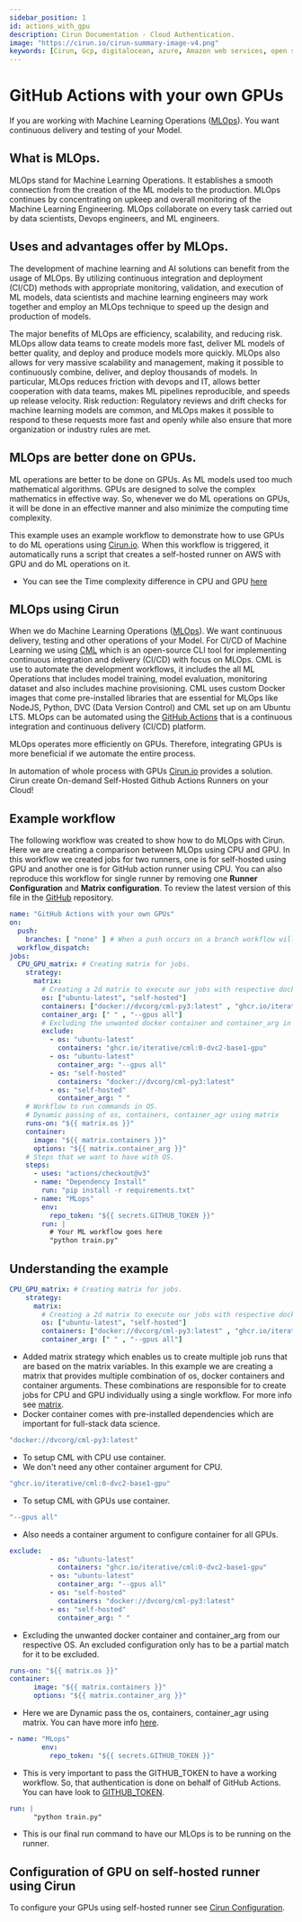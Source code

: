 ```yaml
---
sidebar_position: 1
id: actions_with_gpu
description: Cirun Documentation - Cloud Authentication.
image: "https://cirun.io/cirun-summary-image-v4.png"
keywords: [Cirun, Gcp, digitalocean, azure, Amazon web services, open stack, Authentication, Oracle]
---
```

# GitHub Actions with your own GPUs

If you are working with Machine Learning Operations ([MLOps](https://ml-ops.org/)). You want continuous delivery and testing of your Model.
## What is MLOps.
MLOps stand for Machine Learning Operations. It establishes a smooth connection from the creation of the ML models to the production. MLOps continues by concentrating on upkeep and overall monitoring of the Machine Learning Engineering. MLOps collaborate on every task carried out by data scientists, Devops engineers, and ML engineers.

## Uses and advantages offer by MLOps.

The development of machine learning and AI solutions can benefit from the usage of MLOps. By utilizing continuous integration and deployment (CI/CD) methods with appropriate monitoring, validation, and execution of ML models, data scientists and machine learning engineers may work together and employ an MLOps technique to speed up the design and production of models.

The major benefits of MLOps are efficiency, scalability, and reducing risk. MLOps allow data teams to create models more fast, deliver ML models of better quality, and deploy and produce models more quickly. MLOps also allows for very massive scalability and management, making it possible to continuously combine, deliver, and deploy thousands of models. In particular, MLOps reduces friction with devops and IT, allows better cooperation with data teams, makes ML pipelines reproducible, and speeds up release velocity. Risk reduction: Regulatory reviews and drift checks for machine learning models are common, and MLOps makes it possible to respond to these requests more fast and openly while also ensure that more organization or industry rules are met.

## MLOps are better done on GPUs.
ML operations are better to be done on GPUs. As ML models used too much mathematical algorithms. GPUs are designed to solve the complex mathematics in effective way. So, whenever we do ML operations on GPUs, it will be done in an effective manner and also minimize the computing time complexity.

This example uses an example workflow to demonstrate how to use GPUs to do ML operations using [Cirun.io](https://cirun.io/). When this workflow is triggered, it automatically runs a script that creates a self-hosted runner on AWS with GPU and do ML operations on it.

- You can see the Time complexity difference in CPU and GPU [here](https://github.com/vishal9629/MLops_with_Cirun/actions/runs/3452191297)


## MLOps using Cirun

When we do Machine Learning Operations ([MLOps](https://ml-ops.org/)). We want continuous delivery, testing and other operations of your Model. For CI/CD of Machine Learning we using [CML](https://github.com/iterative/cml#getting-started) which is an open-source CLI tool for implementing continuous integration and delivery (CI/CD) with focus on MLOps. CML is use to automate the development workflows, it includes the all ML Operations that includes model training, model evaluation, monitoring dataset and also includes machine provisioning. CML uses custom Docker images that come pre-installed libraries that are essential for MLOps like NodeJS, Python, DVC (Data Version Control) and CML set up on am Ubuntu LTS. MLOps can be automated using the [GitHub Actions](https://docs.github.com/en/actions) that is a continuous integration and continuous delivery (CI/CD) platform.

MLOps operates more efficiently on GPUs. Therefore, integrating GPUs is more beneficial if we automate the entire process.

In automation of whole process with GPUs [Cirun.io](https://cirun.io/) provides a solution. Cirun create On-demand Self-Hosted Github Actions Runners on your Cloud!

## Example workflow

The following workflow was created to show how to do MLOps with Cirun. Here we are creating a comparison between MLOps using CPU and GPU. In this workflow we created jobs for two runners, one is for self-hosted using GPU and another one is for GitHub action runner using CPU. You can also reproduce this workflow for single runner by removing one **Runner Configuration** and **Matrix configuration**. To review the latest version of this file in the [GitHub](https://github.com/vishal9629/MLops_with_Cirun/tree/new-example-2/.github/workflows) repository.

```yml
name: "GitHub Actions with your own GPUs"
on: 
  push:
    branches: [ "none" ] # When a push occurs on a branch workflow will trigger.
  workflow_dispatch: 
jobs:
  CPU_GPU_matrix: # Creating matrix for jobs.
    strategy:
      matrix:
        # Creating a 2d matrix to execute our jobs with respective docker containers.
        os: ["ubuntu-latest", "self-hosted"] 
        containers: ["docker://dvcorg/cml-py3:latest" , "ghcr.io/iterative/cml:0-dvc2-base1-gpu" ]
        container_arg: [" " , "--gpus all"]
        # Excluding the unwanted docker container and container_arg in our respective OS.
        exclude:
          - os: "ubuntu-latest"
            containers: "ghcr.io/iterative/cml:0-dvc2-base1-gpu"
          - os: "ubuntu-latest"
            container_arg: "--gpus all"
          - os: "self-hosted"
            containers: "docker://dvcorg/cml-py3:latest"
          - os: "self-hosted"
            container_arg: " "
    # Workflow to run commands in OS.
    # Dynamic passing of os, containers, container_agr using matrix 
    runs-on: "${{ matrix.os }}" 
    container:
      image: "${{ matrix.containers }}"
      options: "${{ matrix.container_arg }}"
    # Steps that we want to have with OS.
    steps:
      - uses: "actions/checkout@v3"
      - name: "Dependency Install"
        run: "pip install -r requirements.txt"
      - name: "MLops"
        env:
          repo_token: "${{ secrets.GITHUB_TOKEN }}"
        run: |
          # Your ML workflow goes here
          "python train.py"
```

## Understanding the example

```yml
CPU_GPU_matrix: # Creating matrix for jobs.
    strategy:
      matrix:
        # Creating a 2d matrix to execute our jobs with respective docker containers.
        os: ["ubuntu-latest", "self-hosted"] 
        containers: ["docker://dvcorg/cml-py3:latest" , "ghcr.io/iterative/cml:0-dvc2-base1-gpu" ]
        container_arg: [" " , "--gpus all"]
```
- Added matrix strategy which enables us to create multiple job runs that are based on the matrix variables. In this example we are creating a matrix that provides multiple combination of os, docker containers and container arguments. These combinations are responsible for to create jobs for CPU and GPU individually using a single workflow. For more info see [matrix](https://docs.github.com/en/actions/using-jobs/using-a-matrix-for-your-jobs).
- Docker container comes with pre-installed dependencies which are important for full-stack data science.
```yml
"docker://dvcorg/cml-py3:latest"
```
- To setup CML with CPU use container.
- We don't need any other container argument for CPU.

```yml
"ghcr.io/iterative/cml:0-dvc2-base1-gpu"
```
- To setup CML with GPUs use container.

```yml
"--gpus all"
```
- Also needs a container argument to configure container for all GPUs.

```yml
exclude:
          - os: "ubuntu-latest"
            containers: "ghcr.io/iterative/cml:0-dvc2-base1-gpu"
          - os: "ubuntu-latest"
            container_arg: "--gpus all"
          - os: "self-hosted"
            containers: "docker://dvcorg/cml-py3:latest"
          - os: "self-hosted"
            container_arg: " "
```
- Excluding the unwanted docker container and container_arg from our respective OS. An excluded configuration only has to be a partial match for it to be excluded.

```yml
runs-on: "${{ matrix.os }}" 
container:
      image: "${{ matrix.containers }}"
      options: "${{ matrix.container_arg }}"
```
- Here we are Dynamic pass the os, containers, container_agr using matrix. You can have more info [here](https://docs.github.com/en/actions/using-jobs/running-jobs-in-a-container).

```yml
- name: "MLops"
        env:
          repo_token: "${{ secrets.GITHUB_TOKEN }}"
```
- This is very important to pass the GITHUB_TOKEN to have a working workflow. So, that authentication is done on behalf of GitHub Actions. You can have look to [GITHUB_TOKEN](https://docs.github.com/en/authentication/keeping-your-account-and-data-secure/creating-a-personal-access-token).

```yml
run: |
      "python train.py"
```
- This is our final run command to have our MLOps is to be running on the runner.

## Configuration of GPU on self-hosted runner using Cirun

To configure your GPUs using self-hosted runner see [Cirun Configuration](https://docs.cirun.io/reference/yaml#gpu-gpu).